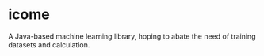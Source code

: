 # icome
A Java-based machine learning library, hoping to abate the need of training datasets and calculation.
